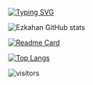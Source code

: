 <!-- ### Hi, i am Eziz 👋 -->

[![Typing SVG](https://readme-typing-svg.herokuapp.com?font=montserrat-bold&color=%2300F723&size=32&multiline=true&width=700&height=55&lines=Welcome+to+Ezkahan+github+page)](https://ezkahan.github.io)

<!-- <a href="https://ezkahan.github.io">
	<img alt="Ezkahan. Welcome message"
		 src="https://readme-typing-svg.herokuapp.com/?lines=Welcome+to+Ezkahan+GitHub+page+:)&color=%2334FF19&center=true&width=555&height=55">
</a> -->

![Ezkahan GitHub stats](https://github-readme-stats.vercel.app/api?username=ezkahan&count_private=true&theme=chartreuse-dark&show_icons=true&hide_border=true)

[![Readme Card](https://github-readme-stats.vercel.app/api/pin/?username=ezkahan&theme=chartreuse-dark&repo=ezkahan&hide_border=true)](https://github.com/ezkahan/ezkahan)

[![Top Langs](https://github-readme-stats.vercel.app/api/top-langs/?username=ezkahan&theme=chartreuse-dark&hide_border=true&layout=compact)](https://github.com/ezkahan/ezkahan)

![visitors](https://visitor-badge.laobi.icu/badge?page_id=ezkahan)
